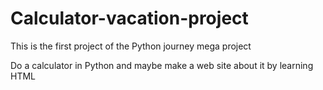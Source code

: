 # Calculator-vacation-project
This is the first project of the Python journey mega project

Do a calculator in Python
and maybe make a web site about it by learning HTML
